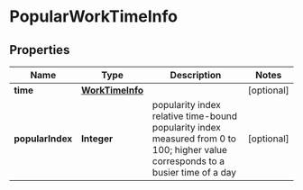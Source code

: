 

# PopularWorkTimeInfo


## Properties

| Name | Type | Description | Notes |
|------------ | ------------- | ------------- | -------------|
|**time** | [**WorkTimeInfo**](WorkTimeInfo.md) |  |  [optional] |
|**popularIndex** | **Integer** | popularity index relative time-bound popularity index measured from 0 to 100; higher value corresponds to a busier time of a day |  [optional] |



